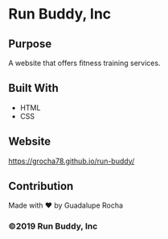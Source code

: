 # Run Buddy, Inc

## Purpose
A website that offers fitness training services.

## Built With
* HTML
* CSS

## Website
https://grocha78.github.io/run-buddy/

## Contribution
Made with ❤️ by Guadalupe Rocha

### ©️2019 Run Buddy, Inc
